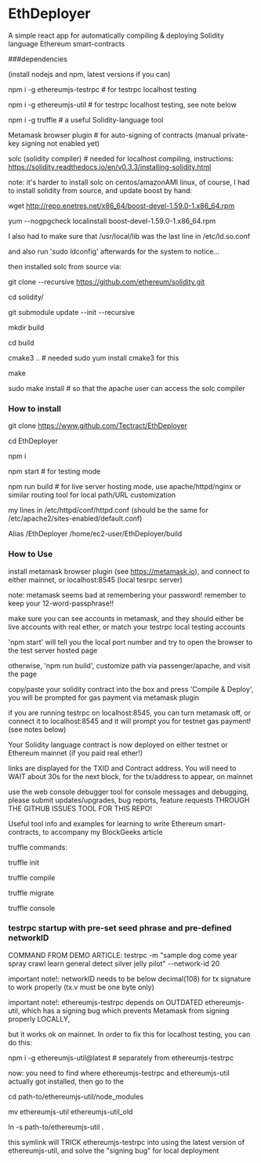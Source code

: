 # EthDeployer
A simple react app for automatically compiling &amp; deploying Solidity language Ethereum smart-contracts

###dependencies

(install nodejs and npm, latest versions if you can)

npm i -g ethereumjs-testrpc  # for testrpc localhost testing

npm i -g ethereumjs-util     # for testrpc localhost testing, see note below

npm i -g truffle             # a useful Solidity-language tool

Metamask browser plugin      # for auto-signing of contracts (manual private-key signing not enabled yet)

solc (solidity compiler)     # needed for localhost compiling, instructions: https://solidity.readthedocs.io/en/v0.3.3/installing-solidity.html

note: it's harder to install solc on centos/amazonAMI linux, of course, I had to install solidity from source, and update boost by hand:

wget http://repo.enetres.net/x86_64/boost-devel-1.59.0-1.x86_64.rpm

yum --nogpgcheck localinstall boost-devel-1.59.0-1.x86_64.rpm

I also had to make sure that /usr/local/lib was the last line in /etc/ld.so.conf

and also run 'sudo ldconfig' afterwards for the system to notice...

then installed solc from source via:

git clone --recursive https://github.com/ethereum/solidity.git

cd solidity/

git submodule update --init --recursive

mkdir build

cd build

cmake3 ..  # needed sudo yum install cmake3 for this

make

sudo make install  # so that the apache user can access the solc compiler


### How to install

git clone https://www.github.com/Tectract/EthDeployer

cd EthDeployer

npm i

npm start     # for testing mode

npm run build     # for live server hosting mode, use apache/httpd/nginx or similar routing tool for local path/URL customization

my lines in /etc/httpd/conf/httpd.conf (should be the same for /etc/apache2/sites-enabled/default.conf)

Alias /EthDeployer /home/ec2-user/EthDeployer/build

### How to Use

install metamask browser plugin (see https://metamask.io), and connect to either mainnet, or localhost:8545 (local tesrpc server)

note: metamask seems bad at remembering your password! remember to keep your 12-word-passphrase!!

make sure you can see accounts in metamask, and they should either be live accounts with real ether, or match your testrpc local testing accounts

'npm start' will tell you the local port number and try to open the browser to the test server hosted page

otherwise, 'npm run build', customize path via passenger/apache, and visit the page

copy/paste your solidity contract into the box and press 'Compile & Deploy', you will be prompted for gas payment via metamask plugin

if you are running testrpc on localhost:8545, you can turn metamask off, or connect it to localhost:8545 and it will prompt you for testnet gas payment! (see notes below)

Your Solidity language contract is now deployed on either testnet or Ethereum mainnet (if you paid real ether!)

links are displayed for the TXID and Contract address. You will need to WAIT about 30s for the next block, for the tx/address to appear, on mainnet

use the web console debugger tool for console messages and debugging, please submit updates/upgrades, bug reports, feature requests THROUGH THE GITHUB ISSUES TOOL FOR THIS REPO!


Useful tool info and examples for learning to write Ethereum smart-contracts, to accompany my BlockGeeks article

truffle commands:

truffle init

truffle compile

truffle migrate

truffle console

### testrpc startup with pre-set seed phrase and pre-defined networkID

COMMAND FROM DEMO ARTICLE: testrpc -m "sample dog come year spray crawl learn general detect silver jelly pilot" --network-id 20

important note!: networkID needs to be below decimal(108) for tx signature to work properly (tx.v must be one byte only)

important note!: ethereumjs-testrpc depends on OUTDATED ethereumjs-util, which has a signing bug which prevents Metamask from signing properly LOCALLY,

but it works ok on mainnet. In order to fix this for localhost testing, you can do this:

npm i -g ethereumjs-util@latest  # separately from ethereumjs-testrpc

now: you need to find where ethereumjs-testrpc and ethereumjs-util actually got installed, then go to the

cd path-to/ethereumjs-util/node_modules

mv ethereumjs-util ethereumjs-util_old

ln -s path-to/ethereumjs-util .

this symlink will TRICK ethereumjs-testrpc into using the latest version of ethereumjs-util, and solve the "signing bug" for local deployment
